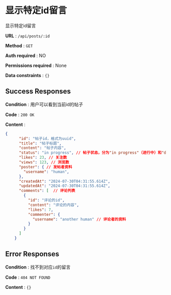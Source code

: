 # 显示特定id留言

显示特定id留言

**URL** : `/api/posts/:id`

**Method** : `GET`

**Auth required** : NO

**Permissions required** : None

**Data constraints** : `{}`

## Success Responses

**Condition** : 用户可以看到当前id的帖子

**Code** : `200 OK`

**Content** : 

```json
{
      "id": "帖子id，格式为uuid",
      "title": "帖子标题",
      "content": "帖子内容",
      "status": "in progress", // 帖子状态，分为"in progress"（进行中）和"done"（已完成）
      "likes": 23, // 关注数
      "views": 123, // 浏览数
      "poster": { // 发帖者资料
        "username": "human", 
      },
      "createdAt": "2024-07-30T04:31:55.614Z", 
      "updatedAt": "2024-07-30T04:31:55.614Z", 
      "comments": [  // 评论列表
        {
          "id": "评论的id", 
          "content": "评论的内容", 
          "likes": 7,
          "commenter": {
            "username": "another human" // 评论者的资料
          }
        }
      ]
    }
```
## Error Responses

**Condition** : 找不到对应`id`的留言

**Code** : `404 NOT FOUND`

**Content** : `{}`